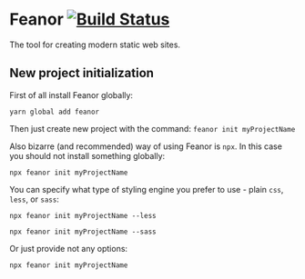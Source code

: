 # Feanor [![Build Status](https://travis-ci.org/Saionaro/feanor.svg?branch=master)](https://travis-ci.org/Saionaro/feanor)

The tool for creating modern static web sites.

## New project initialization

First of all install Feanor globally:

`yarn global add feanor`

Then just create new project with the command:
`feanor init myProjectName`

Also bizarre (and recommended) way of using Feanor is `npx`. In this case you should not install something globally:

`npx feanor init myProjectName`

You can specify what type of styling engine you prefer to use - plain `css`, `less`, or `sass`:

`npx feanor init myProjectName --less`

`npx feanor init myProjectName --sass`

Or just provide not any options:

`npx feanor init myProjectName`
